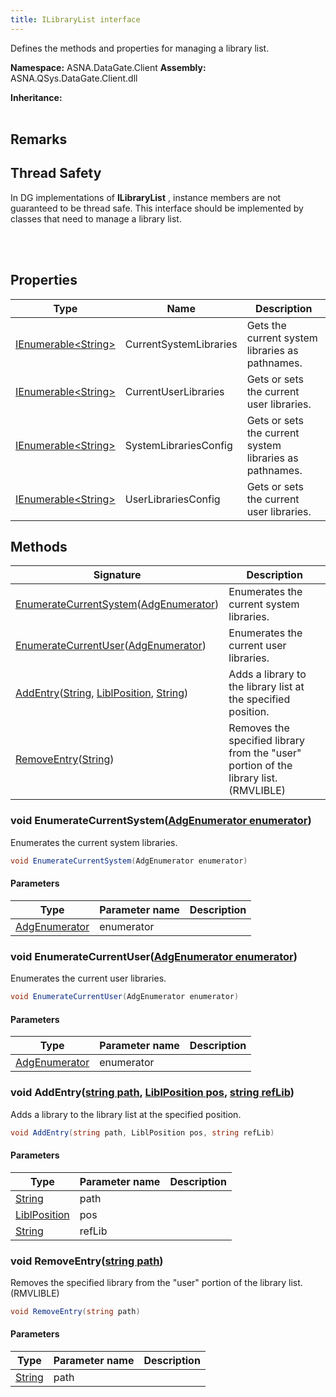 ```yaml
---
title: ILibraryList interface
---
```


Defines the methods and properties for managing a library list.

**Namespace:** ASNA.DataGate.Client
**Assembly:** ASNA.QSys.DataGate.Client.dll

**Inheritance:** 
<br>
<br>

## Remarks
## Thread Safety

In DG implementations of **ILibraryList** , instance members are not guaranteed to be thread safe.
This interface should be implemented by classes that need to manage a library list.

<br>
<br>

## Properties

| Type | Name | Description
| --- | --- | --- 
| [IEnumerable\<String\>](https://learn.microsoft.com/en-us/dotnet/api/system.collections.generic.ienumerable-1?view=net-8.0) | CurrentSystemLibraries | Gets the current system libraries as pathnames. |
| [IEnumerable\<String\>](https://learn.microsoft.com/en-us/dotnet/api/system.collections.generic.ienumerable-1?view=net-8.0) | CurrentUserLibraries | Gets or sets the current user libraries. |
| [IEnumerable\<String\>](https://learn.microsoft.com/en-us/dotnet/api/system.collections.generic.ienumerable-1?view=net-8.0) | SystemLibrariesConfig | Gets or sets the current system libraries as pathnames. |
| [IEnumerable\<String\>](https://learn.microsoft.com/en-us/dotnet/api/system.collections.generic.ienumerable-1?view=net-8.0) | UserLibrariesConfig | Gets or sets the current user libraries. |

## Methods

| Signature | Description |
| --- | --- |
| [EnumerateCurrentSystem](#enumeratecurrentsystem-adgenumerator-)([AdgEnumerator](/reference/datagate/datagate-client/adg-enumerator.html)) | Enumerates the current system libraries.
| [EnumerateCurrentUser](#enumeratecurrentuser-adgenumerator-)([AdgEnumerator](/reference/datagate/datagate-client/adg-enumerator.html)) | Enumerates the current user libraries.
| [AddEntry](#addentry-string-liblposition-string-)([String](https://docs.microsoft.com/en-us/dotnet/api/system.string), [LiblPosition](/reference/datagate/datagate-client/libl-position.html), [String](https://docs.microsoft.com/en-us/dotnet/api/system.string)) | Adds a library to the library list at the specified position.
| [RemoveEntry](#removeentry-string-)([String](https://docs.microsoft.com/en-us/dotnet/api/system.string)) | Removes the specified library from the "user" portion of the library list. (RMVLIBLE)

### void EnumerateCurrentSystem([AdgEnumerator enumerator](/reference/datagate/datagate-client/adg-enumerator.html))

Enumerates the current system libraries.

```cs
void EnumerateCurrentSystem(AdgEnumerator enumerator)
```

#### Parameters

| Type | Parameter name | Description
| --- | --- | ---
| [AdgEnumerator](/reference/datagate/datagate-client/adg-enumerator.html) | enumerator | 

### void EnumerateCurrentUser([AdgEnumerator enumerator](/reference/datagate/datagate-client/adg-enumerator.html))

Enumerates the current user libraries.

```cs
void EnumerateCurrentUser(AdgEnumerator enumerator)
```

#### Parameters

| Type | Parameter name | Description
| --- | --- | ---
| [AdgEnumerator](/reference/datagate/datagate-client/adg-enumerator.html) | enumerator | 

### void AddEntry([string path](https://learn.microsoft.com/en-us/dotnet/api/system.string?view=net-8.0), [LiblPosition pos](/reference/datagate/datagate-client/libl-position.html), [string refLib](https://learn.microsoft.com/en-us/dotnet/api/system.string?view=net-8.0))

Adds a library to the library list at the specified position.

```cs
void AddEntry(string path, LiblPosition pos, string refLib)
```

#### Parameters

| Type | Parameter name | Description
| --- | --- | ---
| [String](https://docs.microsoft.com/en-us/dotnet/api/system.string) | path | 
| [LiblPosition](/reference/datagate/datagate-client/libl-position.html) | pos | 
| [String](https://docs.microsoft.com/en-us/dotnet/api/system.string) | refLib | 

### void RemoveEntry([string path](https://learn.microsoft.com/en-us/dotnet/api/system.string?view=net-8.0))

Removes the specified library from the "user" portion of the library list. (RMVLIBLE)

```cs
void RemoveEntry(string path)
```

#### Parameters

| Type | Parameter name | Description
| --- | --- | ---
| [String](https://docs.microsoft.com/en-us/dotnet/api/system.string) | path | 
